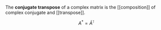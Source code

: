 The **conjugate transpose** of a complex matrix is the [[composition]] of complex conjugate and [[transpose]].

$$
A^* = \bar{A}^\intercal
$$